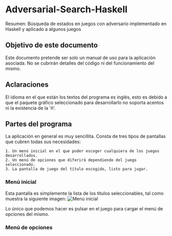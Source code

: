 # Adversarial-Search-Haskell
Resumen: Búsqueda de estados en juegos con adversario implementado en Haskell y aplicado a algunos juegos


## Objetivo de este documento
Este documento pretende ser solo un manual de uso para la aplicación asociada. No se cubrirán detalles del código ni del funcionamiento del mismo.

## Aclaraciones
El idioma en el que están los textos del programa es inglés, esto es debido a que el paquete gráfico seleccionado para desarrollarlo no soporta acentos ni la existencia de la 'ñ'.

## Partes del programa
La aplicación en general es muy sencillita. Consta de tres tipos de pantallas que cubren todas sus necesidades:

	1. Un menú inicial en el que poder escoger cualquiera de los juegos desarrollados.
	2. Un menú de opciones que diferirá dependiendo del juego seleccionado.
	3. La pantalla de juego del título escogido, listo para jugar.

### Menú inicial
Esta pantalla es simplemente la lista de los títulos seleccionables, tal como muestra la siguiente imagen:
![Menú inicial](img/main-menu "Menú inicial")

Lo único que podemos hacer es pulsar en el juego para cargar el menú de opciones del mismo.

### Menú de opciones
